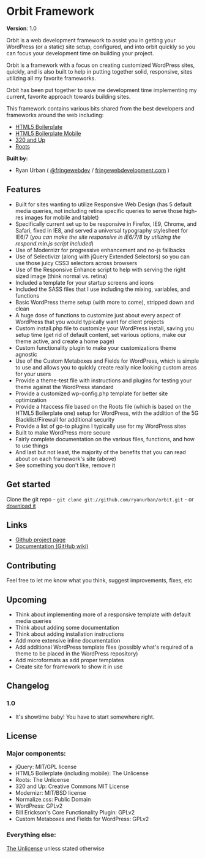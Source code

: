 # Orbit Framework

**Version**: 1.0

Orbit is a web development framework to assist you in getting your WordPress (or a static) site setup, configured, and into orbit quickly so you can focus your development time on building your project.

Orbit is a framework with a focus on creating customized WordPress sites, quickly, and is also built to help in putting together solid, responsive, sites utilizing all my favorite frameworks. 

Orbit has been put together to save me development time implementing my current, favorite approach towards building sites.

This framework contains various bits shared from the best developers and frameworks around the web including: 

* [HTML5 Boilerplate](http://frn.gd/zBjqfs)
* [HTML5 Boilerplate Mobile](http://html5boilerplate.com/mobile)
* [320 and Up](http://frn.gd/ywAwhQ)
* [Roots](http://www.rootstheme.com/)

**Built by:**

* Ryan Urban ( [@fringewebdev](http://twitter.com/fringewebdev) / [fringewebdevelopment.com](http://fringewebdevelopment.com/) )

## Features

* Built for sites wanting to utilize Responsive Web Design (has 5 default media queries, not including retina specific queries to serve those high-res images for mobile and tablet) 
* Specifically current set up to be responsive in Firefox, IE9, Chrome, and Safari, fixed in IE8, and served a universal typography stylesheet for IE6/7 (_you can make the site responsive in IE6/7/8 by utilizing the respond.min.js script included_)
* Use of Modernizr for progressive enhancement and no-js fallbacks
* Use of Selectivizr (along with jQuery Extended Selectors) so you can use those juicy CSS3 selectors across browsers
* Use of the Responsive Enhance script to help with serving the right sized image (think normal vs. retina)
* Included a template for your startup screens and icons
* Included the SASS files that I use including the mixing, variables, and functions
* Basic WordPress theme setup (with more to come), stripped down and clean
* A huge dose of functions to customize just about every aspect of WordPress that you would typically want for client projects
* Custom install.php file to customize your WordPress install, saving you setup time (get rid of default content, set various options, make our theme active, and create a home page)
* Custom functionality plugin to make your customizations theme agnostic
* Use of the Custom Metaboxes and Fields for WordPress, which is simple to use and allows you to quickly create really nice looking custom areas for your users
* Provide a theme-test file with instructions and plugins for testing your theme against the WordPress standard
* Provide a customized wp-config.php template for better site optimization
* Provide a htaccess file based on the Roots file (which is based on the HTML5 Boilerplate one) setup for WordPress, with the addition of the 5G Blacklist/Firewall for additional security
* Provide a list of go-to plugins I typically use for my WordPress sites
* Built to make WordPress more secure
* Fairly complete documentation on the various files, functions, and how to use things
* And last but not least, the majority of the benefits that you can read about on each framework's site (above)
* See something you don't like, remove it

## Get started

Clone the git repo - `git clone git://github.com/ryanurban/orbit.git` - or [download it](https://github.com/ryanurban/orbit/zipball/master)

## Links
* [Github project page](https://github.com/ryanurban/orbit)
* [Documentation (GitHub wiki)](https://github.com/ryanurban/orbit/wiki)

## Contributing

Feel free to let me know what you think, suggest improvements, fixes, etc

## Upcoming

* Think about implementing more of a responsive template with default media queries
* Think about adding some documentation
* Think about adding installation instructions
* Add more extensive inline documentation
* Add additional WordPress template files (possibly what's required of a theme to be placed in the WordPress repository)
* Add microformats as add proper templates
* Create site for framework to show it in use

## Changelog

### 1.0
* It's showtime baby! You have to start somewhere right.

## License

### Major components:

* jQuery: MIT/GPL license
* HTML5 Boilerplate (including mobile): The Unlicense
* Roots: The Unlicense
* 320 and Up: Creative Commons MIT License
* Modernizr: MIT/BSD license
* Normalize.css: Public Domain
* WordPress: GPLv2
* Bill Erickson's Core Functionality Plugin: GPLv2
* Custom Metaboxes and Fields for WordPress: GPLv2

### Everything else:

[The Unlicense](http://unlicense.org/) unless stated otherwise